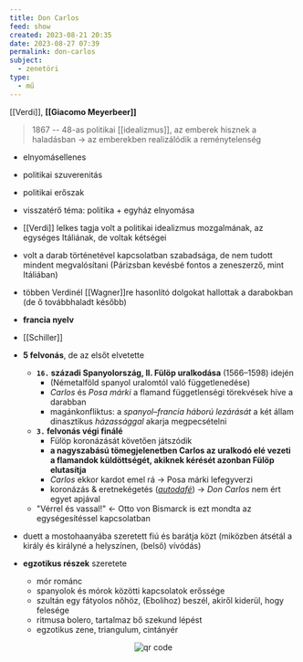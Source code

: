 ```yaml
---
title: Don Carlos
feed: show
created: 2023-08-21 20:35
date: 2023-08-27 07:39
permalink: don-carlos
subject:
  - zenetöri
type:
  - mű
---
```


[[Verdi]], **[[Giacomo Meyerbeer]]**

> 1867 -- 48-as politikai [[idealizmus]], az emberek hisznek a haladásban -> az emberekben realizálódik a reménytelenség

- elnyomásellenes
- politikai szuverenitás
- politikai erőszak
- visszatérő téma: politika + egyház elnyomása
- [[Verdi]] lelkes tagja volt a politikai idealizmus mozgalmának, az egységes Itáliának, de voltak kétségei
- volt a darab történetével kapcsolatban szabadsága, de nem tudott mindent megvalósítani (Párizsban kevésbé fontos a zeneszerző, mint Itáliában)
- többen Verdinél [[Wagner]]re hasonlító dolgokat hallottak a darabokban (de ő továbbhaladt később)
- **francia nyelv**
- [[Schiller]]

- **5 felvonás**, de az elsőt elvetette
	- **`16.` századi Spanyolország, II. Fülöp uralkodása** (1566–1598) idején
		- (Németalföld spanyol uralomtól való függetlenedése)
		- *Carlos* és *Posa márki* a flamand függetlenségi törekvések híve a darabban
		- magánkonfliktus: a *spanyol–francia háború lezárását* a két állam dinasztikus *házassággal* akarja megpecsételni
	- **`3.` felvonás végi finálé**
		- Fülöp koronázását követően játszódik
		- **a nagyszabású tömegjelenetben Carlos az uralkodó elé vezeti a flamandok küldöttségét, akiknek kérését azonban Fülöp elutasítja**
		- *Carlos* ekkor kardot emel rá -> Posa márki lefegyverzi​
		- koronázás & eretnekégetés (*[autodafé](https://www.wikiwand.com/hu/Autodaf%C3%A9)*) -> *Don Carlos* nem ért egyet apjával
	- "Vérrel és vassal!" <- Otto von Bismarck is ezt mondta az egységesítéssel kapcsolatban

- duett a mostohaanyába szeretett fiú és barátja közt (miközben átsétál a király és királyné a helyszínen, (belső) vívódás)

- **egzotikus részek** szeretete
	- mór románc
	- spanyolok és mórok közötti kapcsolatok erőssége
	- szultán egy fátyolos nőhöz, (Ebolihoz) beszél, akiről kiderül, hogy felesége
	- ritmusa bolero, tartalmaz bő szekund lépést
	- egzotikus zene, triangulum, cintányér



<p style="text-align: center;"><img src="https://chart.googleapis.com/chart?cht=qr&chl=https://notes.andrasdenes.com/don-carlos&chs=180x180&choe=UTF-8&chld=L|2" alt="qr code"></p>

